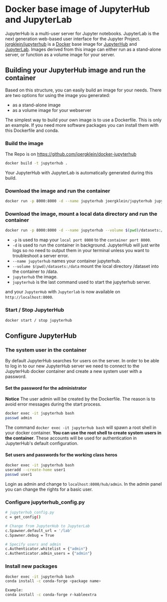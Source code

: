 # Docker base image of JupyterHub and JupyterLab

JupyterHub is a multi-user server for Jupyter notebooks. JupyterLab is the next
generation web-based user interface for the Jupyter Project.
[jorgklein/jupyterhub][1] is a [Docker][2] base image for [JupyterHub][3] and
[JupyterLab][4]. Images derived from this image can either run as a stand-alone
server, or function as a volume image for your server.

[1]: https://hub.docker.com/r/joergklein/jupyterhub
[2]: https://docker.com
[3]: https://jupyterhub.readthedocs.io/en/stable
[4]: https://jupyterlab.readthedocs.io/en/stable

## Building your JupyterHub image and run the container

Based on this structure, you can easily build an image for your needs. There
are two options for using the image you generated:

- as a stand-alone image
- as a volume image for your webserver

The simplest way to build your own image is to use a Dockerfile. This is only
an example. If you need more software packages you can install them with this
Dockerfile and conda.

### Build the image

The Repo is on https://github.com/joergklein/docker-jupyterhub

```sh
docker build -t jupyterhub .
```

Your JupyterHub with JupyterLab is automatically generated during this build.

### Download the image and run the container

```sh
docker run -p 8000:8000 -d --name jupyterhub joergklein/jupyterhub jupyterhub
```

### Download the image, mount a local data directory and run the container

```sh
docker run -p 8000:8000 -d --name jupyterhub --volume $(pwd)/datasets:/home/admin/data joergklein/jupyterhub jupyterhub
```

- `-p` is used to map your `local port 8000` to the `container port 8000`.
- `-d` is used to run the container in background. JupyterHub will just write
logs so no need to output them in your terminal unless you want to troubleshoot
a server error.
- `--name jupyterhub` names your container jupyterhub.
- `--volume $(pwd)/datasets:/data` mount the local directory /dataset into the container to /data.
- `jupyterhub` the image.
- `jupyterhub` is the last command used to start the jupyterhub server.

and your `JupyterHub` with `Jupyterlab` is now available on
`http://localhost:8000`.

### Start / Stop JupyterHub

```sh
docker start / stop jupyterhub
```

## Configure JupyterHub

### The system user in the container

By default JupyterHub searches for users on the server. In order to be able to
log in to our new JupyterHub server we need to connect to the JupyterHub docker
container and create a new system user with a password.

#### Set the password for the administrator

**Notice** The user admin will be created by the Dockerfile. The reason is to
avoid error messages during the start process.

```sh
docker exec -it jupyterhub bash
passwd admin
```

The command `docker exec -it jupyterhub bash` will spawn a root shell in your
docker container.  **You can use the root shell to create system users in the
container**. These accounts will be used for authentication in JupyterHub's
default configuration.

#### Set users and passwords for the working class heros

```sh
docker exec -it jupyterhub bash
useradd --create-home user1
passwd user1
```

Login as admin and change to `localhost:8000/hub/admin`. In the admin panel you
can change the rights for a basic user.

### Configure jupyterhub_config.py

```sh
# jupyterhub_config.py
c = get_config()

# Change from JupyterHub to JupyterLab
c.Spawner.default_url = '/lab'
c.Spawner.debug = True

# Specify users and admin
c.Authenticator.whitelist = {"admin"}
c.Authenticator.admin_users = {"admin"}
```

### Install new packages
```sh
docker exec -it jupyterhub bash
conda install -c conda-forge <package name>

Example:
conda install -c conda-forge r-kableextra
```
